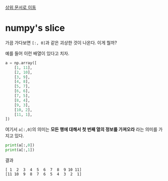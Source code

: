 [상위 문서로 이동](../../README.md)

# numpy's slice

가끔 가다보면 `[:, 0]`과 같은 괴상한 것이 나온다. 이게 뭘까?

예를 들어 이런 배열이 있다고 치자.

```py
a = np.array([
    [1, 11],
    [2, 10],
    [3, 9],
    [4, 8],
    [5, 7],
    [6, 6],
    [7, 5],
    [8, 4],
    [9, 3],
    [10, 2],
    [11, 1],
])
```

여기서 `a[:,0]`의 의미는 **모든 행에 대해서 첫 번째 열의 정보를 가져오라** 라는 의미를 가지고 있다.

```py
print(a[:,0])
print(a[:,1])
```

결과

```
[ 1  2  3  4  5  6  7  8  9 10 11]
[11 10  9  8  7  6  5  4  3  2  1]
```